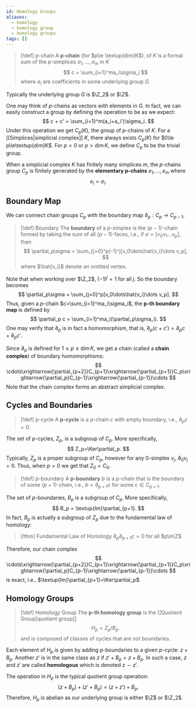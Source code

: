 ```yaml
---
id: Homology Groups
aliases:
  - homology
  - homology group
  - homology groups
tags: []
---
```


> [!def] p-chain
> A **p-chain** (for $p\le \textup{dim}K$), of $K$ is a formal sum of the $p$-simplices $\sigma_1,\dots,\sigma_m$ in $K$
> $$
>  c = \sum_{i=1}^ma_i\sigma_i
> $$
> where $a_i$ are coefficients in some underlying group $G$.

Typically the underlying group $G$ is $\Z_2$ or $\Z$.

One may think of $p$-chains as vectors with elements in $G$. In fact, we can easily construct a group by defining the operation to be as we expect:
$$
	c + c' = \sum_{i=1}^m(a_i+a_i')\sigma_i.
$$
Under this operation we get $C_p(K)$,  the group of $p$-chains of $K$. For a [[Simplices|simplicial complex]] $K$, there always exists $C_p(K)$ for $0\le p\le\textup{dim}K$. For $p<0$ or $p>\dim K$, we define $C_p$ to be the trivial group.

When a simplicial complex $K$ has finitely many simplices $m$, the $p$-chains group $C_p$ is finitely generated by the **elementary p-chains** $e_1,\dots,e_m$ where
$$
	e_i = \sigma_i.
$$

## Boundary Map
We can connect chain groups $C_p$ with the boundary map $\partial_p:C_p\rightarrow C_{p-1}$.

> [!def] Boundary
> The **boundary** of a $p$-simplex is the $(p-1)$-chain formed by taking the sum of all $(p-1)$-faces, i.e., if $\sigma=[v_0v_1\dots v_p]$, then
> $$
> \partial_p\sigma = \sum_{j=0}^p(-1)^j[v_0\dots\hat{v_i}\dots v_p],
> $$
> where $\hat{v_i}$ denote an omitted vertex.

Note that when working over $\Z_2$, $(-1)^j=1$ for all $j$. So the boundary becomes
$$
	\partial_p\sigma = \sum_{j=0}^p[v_0\dots\hat{v_i}\dots v_p].
$$
Thus, given a $p$-chain $c=\sum_{i=1}^ma_i\sigma_i$, the **p-th boundary map** is defined by 
$$
	\partial_p c = \sum_{i=1}^ma_i(\partial_p\sigma_i).
$$
One may verify that $\partial_p$ is in fact a homomorphism, that is, $\partial_p(c+c')=\partial_pc +\partial_p c'$.

Since $\partial_p$ is defined for $1\le p\le\dim K$,  we get a chain (called a **chain complex**) of boundary homomorphisms:
$$
\cdots\xrightarrow{\partial_{p+2}}C_{p+1}\xrightarrow{\partial_{p+1}}C_p\xrightarrow{\partial_p}C_{p-1}\xrightarrow{\partial_{p-1}}\cdots
$$
Note that the chain complex forms an abstract simplicial complex.

## Cycles and Boundaries
> [!def] p-cycle
> A **p-cycle** is a $p$-chain $c$ with empty boundary, i.e., $\partial_pc=0$.

The set of $p$-cycles, $Z_p$, is a subgroup of $C_p$. More specifically, 
$$
	Z_p=\Ker\partial_p.
$$
Typically, $Z_p$ is a proper subgroup of $C_p$, however for any 0-simplex $v_j$, $\partial_0 v_j=0$. Thus, when $p=0$ we get that $Z_0=C_0$.

> [!def] p-boundary
> A **p-boundary** $b$ is a $p$-chain that is the boundary of some $(p+1)$-chain, i.e., $b=\partial_{p+1}c$ for some $c\in C_{p+1}$. 

The set of $p$-boundaries, $B_p$ is a subgroup of $C_p$. More specifically,
$$
	B_p = \textup{Im}\partial_{p+1}.
$$
In fact, $B_p$ is actually a subgroup of $Z_p$ due to the fundamental law of homology:

> [!thm] Fundamental Law of Homology
> $\partial_p\partial_{p+1}c=0$ for all $p\in\Z$

Therefore, our chain complex
$$
\cdots\xrightarrow{\partial_{p+2}}C_{p+1}\xrightarrow{\partial_{p+1}}C_p\xrightarrow{\partial_p}C_{p-1}\xrightarrow{\partial_{p-1}}\cdots
$$
is exact, i.e., $\textup{Im}\partial_{p+1}=\Ker\partial_p$.

## Homology Groups

> [!def] Homology Group
> The **p-th homology group** is the [[Quotient Group|quotient group]] 
> $$
> 	H_p = Z_p/B_p.
> $$
> and is composed of classes of cycles that are not boundaries.

Each element of $H_p$ is given by adding $p$-boundaries to a given $p$-cycle: $z+B_p$. Another $z'$ is in the same class as $z$ if $z'+B_p = z+B_p$. In such a case, $z$ and $z'$ are called **homologous** which is denoted $z\sim z'$.

The operation in $H_p$ is the typical quotient group operation:
$$
	(z + B_p) + (z' + B_p) = (z+z') + B_p.
$$
Therefore, $H_p$ is abelian as our underlying group is either $\Z$ or $\Z_2$.
